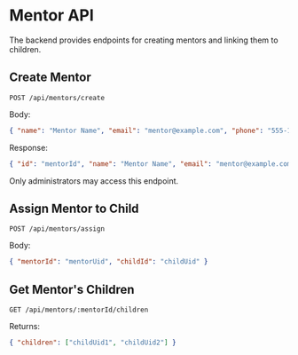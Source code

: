 # Mentor API

The backend provides endpoints for creating mentors and linking them to children.

## Create Mentor

`POST /api/mentors/create`

Body:
```json
{ "name": "Mentor Name", "email": "mentor@example.com", "phone": "555-1234" }
```

Response:
```json
{ "id": "mentorId", "name": "Mentor Name", "email": "mentor@example.com", "phone": "555-1234" }
```

Only administrators may access this endpoint.

## Assign Mentor to Child

`POST /api/mentors/assign`

Body:
```json
{ "mentorId": "mentorUid", "childId": "childUid" }
```

## Get Mentor's Children

`GET /api/mentors/:mentorId/children`

Returns:
```json
{ "children": ["childUid1", "childUid2"] }
```
